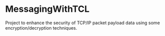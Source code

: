 # MessagingWithTCL
Project to enhance the security of TCP/IP packet payload data using some encryption/decryption techniques.
